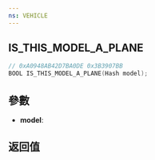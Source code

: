 ```yaml
---
ns: VEHICLE
---
```

## IS_THIS_MODEL_A_PLANE

```c
// 0xA0948AB42D7BA0DE 0x3B3907BB
BOOL IS_THIS_MODEL_A_PLANE(Hash model);
```


## 參數
* **model**: 

## 返回值
